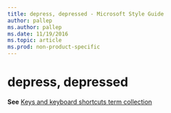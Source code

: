 ```yaml
---
title: depress, depressed - Microsoft Style Guide
author: pallep
ms.author: pallep
ms.date: 11/19/2016
ms.topic: article
ms.prod: non-product-specific
---
```


# depress, depressed

**See** [Keys and keyboard shortcuts term collection](/style-guide/a-z-word-list-term-collections/term-collections/keys-keyboard-shortcuts)

